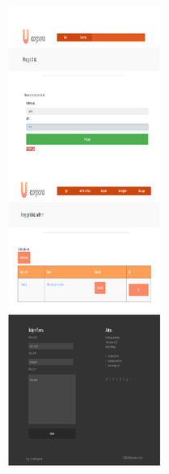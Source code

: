 
<img    src="https://github.com/mertakkara/KariyerApp/blob/main/1.png" width="300" height="300">
<img    src="https://github.com/mertakkara/KariyerApp/blob/main/2.png" width="300" height="300">
<img    src="https://github.com/mertakkara/KariyerApp/blob/main/3.png" width="300" height="300">
